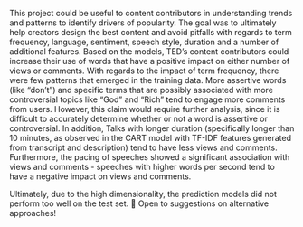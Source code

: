 This project could be useful to content contributors in understanding trends and patterns to identify drivers of popularity. The goal was to ultimately help creators design the best content and avoid pitfalls with regards to term frequency, language, sentiment, speech style, duration and a number of additional features. Based on the models, TED’s content contributors could increase their use of words that have a positive impact on either number of views or comments. With regards to the impact of term frequency, there were few patterns that emerged in the training data. More assertive words (like “don’t”) and specific terms that are possibly associated with more controversial topics like “God” and “Rich” tend to engage more comments from users. However, this claim would require further analysis, since it is difficult to accurately determine whether or not a word is assertive or controversial. In addition, Talks with longer duration (specifically longer than 10 minutes, as observed in the CART model with TF-IDF features generated from transcript and description) tend to have less views and comments. Furthermore, the pacing of speeches showed a significant association with views and comments - speeches with higher words per second tend to have a negative impact on views and comments. 

Ultimately, due to the high dimensionality, the prediction models did not perform too well on the test set.  Open to suggestions on alternative approaches! 
 
